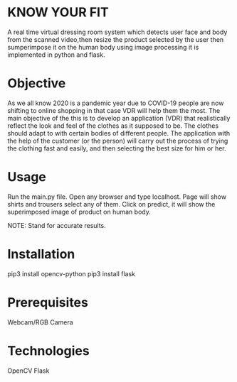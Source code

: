 # KNOW YOUR FIT
A real time virtual dressing room system which detects user face and body from the scanned video,then resize the product selected by the user then sumperimpose it on the human body using image processing it is implemented in python and flask.

# Objective
As we all know 2020 is a pandemic year due to COVID-19 people are now shifting to online shopping in that case VDR will help them the most. The main objective of the this is to develop an application (VDR) that realistically reflect the look and feel of the clothes as it supposed to be. The clothes should adapt to with certain bodies of different people. The application with the help of the customer (or the person) will carry out the process of trying the clothing fast and easily, and then selecting the best size for him or her.

# Usage
Run the main.py file.
Open any browser and type localhost.
Page will show shirts and trousers select any of them.
Click on predict, it will show the superimposed image of product on human body.

NOTE: Stand for accurate results.

# Installation
pip3 install opencv-python
pip3 install flask

# Prerequisites
Webcam/RGB Camera

# Technologies
OpenCV
Flask
